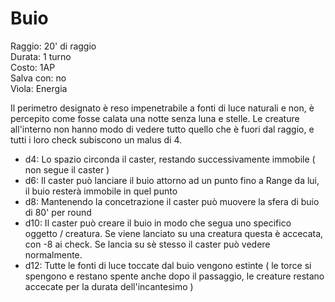 # Buio


Raggio: 20' di raggio  
Durata: 1 turno  
Costo: 1AP  
Salva con: no  
Vìola: Energia

Il perimetro designato è reso impenetrabile a fonti di luce naturali e non, è percepito come fosse calata una notte senza luna e stelle. Le creature all'interno non hanno modo di vedere tutto quello che è fuori dal raggio, e tutti i loro check subiscono un malus di 4.

- d4: Lo spazio circonda il caster, restando successivamente immobile ( non segue il caster )
- d6: Il caster può lanciare il buio attorno ad un punto fino a Range da lui, il buio resterà immobile in quel punto
- d8: Mantenendo la concetrazione il caster può muovere la sfera di buio di 80' per round
- d10: Il caster può creare il buio in modo che segua uno specifico oggetto / creatura. Se viene lanciato su una creatura questa è accecata, con -8 ai check. Se lancia su sè stesso il caster può vedere normalmente.
- d12: Tutte le fonti di luce toccate dal buio vengono estinte ( le torce si spengono e restano spente anche dopo il passaggio, le creature restano accecate per la durata dell'incantesimo ) 